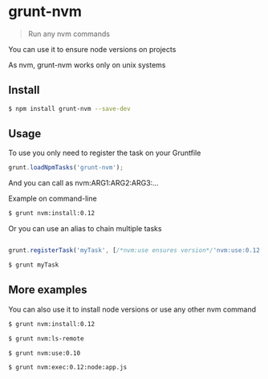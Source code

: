 # grunt-nvm

> Run any nvm commands

You can use it to ensure node versions on projects

As nvm, grunt-nvm works only on unix systems

## Install

```sh
$ npm install grunt-nvm --save-dev
```

## Usage

To use you only need to register the task on your Gruntfile

```js
grunt.loadNpmTasks('grunt-nvm');

```

And you can call as nvm:ARG1:ARG2:ARG3:...


Example on command-line 

```sh
$ grunt nvm:install:0.12
```

Or you can use an alias to chain multiple tasks

```js

grunt.registerTask('myTask', [/*nvm:use ensures version*/'nvm:use:0.12' /*,some other tasks*/]);

```

```sh
$ grunt myTask
```

## More examples

You can also use it to install node versions or use any other nvm command


```sh
$ grunt nvm:install:0.12
```

```sh
$ grunt nvm:ls-remote
```

```sh
$ grunt nvm:use:0.10
```

```sh
$ grunt nvm:exec:0.12:node:app.js
```
